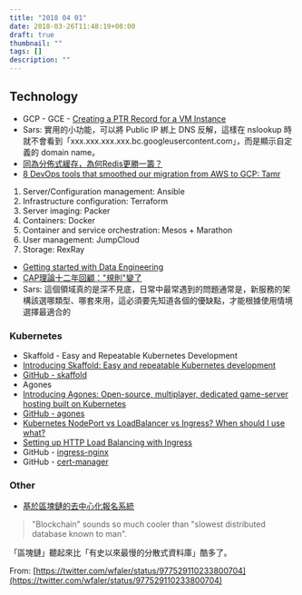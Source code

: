 ```yaml
---
title: "2018 04 01"
date: 2018-03-26T11:48:19+08:00
draft: true
thumbnail: ""
tags: []
description: ""
---
```


## Technology

* GCP - GCE - [Creating a PTR Record for a VM Instance](https://cloud.google.com/compute/docs/instances/create-ptr-record)
 * Sars: 實用的小功能，可以將 Public IP 綁上 DNS 反解，這樣在 nslookup 時就不會看到「xxx.xxx.xxx.xxx.bc.googleusercontent.com」，而是顯示自定義的 domain name。
* [同為分佈式緩存，為何Redis更勝一籌？](http://developer.51cto.com/art/201803/568922.htm)
* [8 DevOps tools that smoothed our migration from AWS to GCP: Tamr](https://cloudplatform.googleblog.com/2018/03/8-DevOps-tools-that-smoothed-our-migration-from-AWS-to-GCP-Tamr.html)
 1. Server/Configuration management: Ansible
 2. Infrastructure configuration: Terraform
 3. Server imaging: Packer
 4. Containers: Docker
 5. Container and service orchestration: Mesos + Marathon
 6. User management: JumpCloud
 7. Storage: RexRay
* [Getting started with Data Engineering](https://medium.com/@richard534/getting-started-with-data-engineering-3d2e728d0c1f)
 * [CAP理論十二年回顧："規則"變了](http://www.infoq.com/cn/articles/cap-twelve-years-later-how-the-rules-have-changed)
 * Sars: 這個領域真的是深不見底，日常中最常遇到的問題通常是，新服務的架構該選哪類型、哪套來用，這必須要先知道各個的優缺點，才能根據使用情境選擇最適合的

### Kubernetes

* Skaffold - Easy and Repeatable Kubernetes Development
 * [Introducing Skaffold: Easy and repeatable Kubernetes development](https://cloudplatform.googleblog.com/2018/03/introducing-Skaffold-Easy-and-repeatable-Kubernetes-development.html)
 * [GitHub - skaffold](https://github.com/GoogleCloudPlatform/skaffold)
* Agones
 * [Introducing Agones: Open-source, multiplayer, dedicated game-server hosting built on Kubernetes](https://cloudplatform.googleblog.com/2018/03/introducing-Agones-open-source-multiplayer-dedicated-game-server-hosting-built-on-Kubernetes.html)
 * [GitHub - agones](https://github.com/GoogleCloudPlatform/agones)
* [Kubernetes NodePort vs LoadBalancer vs Ingress? When should I use what?](https://medium.com/google-cloud/kubernetes-nodeport-vs-loadbalancer-vs-ingress-when-should-i-use-what-922f010849e0)
 * [Setting up HTTP Load Balancing with Ingress](https://cloud.google.com/kubernetes-engine/docs/tutorials/http-balancer)
 * GitHub - [ingress-nginx](https://github.com/kubernetes/ingress-nginx)
 * GitHub - [cert-manager](https://github.com/jetstack/cert-manager)

### Other

* [基於區塊鏈的去中心化報名系統](https://medium.com/taipei-ethereum-meetup/661ed6f74505)

> "Blockchain" sounds so much cooler than "slowest distributed database known to man".

「區塊鏈」聽起來比「有史以來最慢的分散式資料庫」酷多了。

From: [https://twitter.com/wfaler/status/977529110233800704](https://twitter.com/wfaler/status/977529110233800704)
